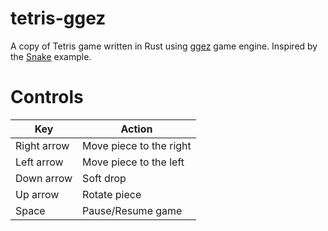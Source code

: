# tetris-ggez

A copy of Tetris game written in Rust using [ggez](https://github.com/ggez/ggez) game engine.
Inspired by the [Snake](https://github.com/ggez/ggez/blob/master/examples/04_snake.rs) example.

# Controls

| Key         | Action                  |
|-------------|-------------------------|
| Right arrow | Move piece to the right |
| Left arrow  | Move piece to the left  |
| Down arrow  | Soft drop               |
| Up arrow    | Rotate piece            |
| Space       | Pause/Resume game       |
